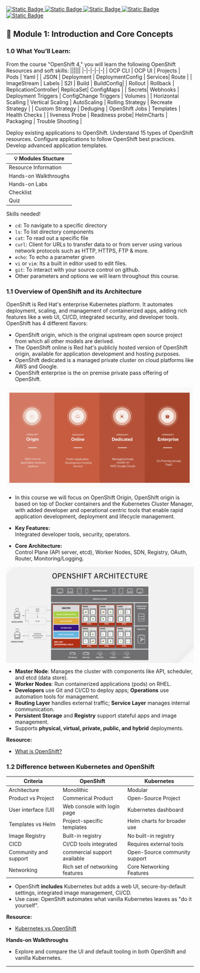 [![Static Badge](https://img.shields.io/badge/CheatSheet-purple?style=flat&logoSize=auto)
](https://github.com/ocp-workshop-wf/bootcamp/blob/main/CheatSheet.md)  [![Static Badge](https://img.shields.io/badge/OCP-CLI-red?style=flat&logoSize=auto)
](https://github.com/ocp-workshop-wf/bootcamp/blob/main/ocpcli-cheatsheet.md)   [![Static Badge](https://img.shields.io/badge/Labs-maroon?style=flat&logoSize=auto)
](https://github.com/ocp-workshop-wf/bootcamp/tree/main/labs-repo)  [![Static Badge](https://img.shields.io/badge/RedHat-OpenShift-maroon?style=flat&logo=Redhat&logoSize=auto)
](https://docs.redhat.com/en/documentation/openshift_container_platform/4.19)   [![Static Badge](https://img.shields.io/badge/Kubernetes-black?style=flat&logo=Kubernetes&logoSize=auto)
](https://kubernetes.io/docs/home/)
## 🔹 Module 1: Introduction and Core Concepts 

### 1.0 What You’ll Learn:
From the course  "OpenShift 4," you will learn the following OpenShift Resources and soft skills:
||||||
|-|-|-|-|-| 
| OCP CLI | OCP UI | Projects | Pods | Yaml | 
| JSON | Deployment | DeploymentConfig | Services| Route |
| ImageStream | Labels | S2I | Build | BuildConfig| 
| Rollout | Rollback | ReplicationController| ReplicaSet| ConfigMaps |
| Secrets| Webhooks | Deployment Triggers | ConfigChange Triggers | Volumes | 
| Horizontal Scalling | Vertical Scaling | AutoScaling | Rolling Strategy | Recreate Strategy | 
| Custom Strategy | Deduging | OpenShift Jobs | Templates | Health Checks |
| liveness Probe | Readiness probe| HelmCharts | Packaging | Trouble Shooting |

Deploy existing applications to OpenShift.
Understand 15 types of OpenShift resources.
Configure applications to follow OpenShift best practices.
Develop advanced application templates.

|💡 Modules Stucture  | 
| -------- |
| Resource Information  | 
| Hands-on Walkthroughs |
| Hands-on Labs    | 
| Checklist |
| Quiz |

Skills needed!
- `cd`: To navigate to a specific directory
- `ls`: To list directory components
- `cat`: To read out a specific file
- `curl`: Client for URLs to transfer data to or from server using various network protocols such as HTTP, HTTPS, FTP & more.
- `echo`: To echo a parameter given
- `vi` or `vim`: Its a built in editor used to edit files.
- `git`: To interact with your source control on github.
- Other parameters and options we will learn throughout this course. 


### 1.1 Overview of OpenShift and its Architecture

OpenShift is Red Hat's enterprise Kubernetes platform. It automates deployment, scaling, and management of containerized apps, adding rich features like a web UI, CI/CD, integrated security, and developer tools. OpenShift has 4 different flavors: 
- OpenShift origin, which is the original upstream open source project from which all other models are derived. 
- The OpenShift online is Red hat's publicly hosted version of OpenShift origin, available for application development and hosting purposes. 
- OpenShift dedicated is a managed private cluster on cloud platforms like AWS and Google. 
- OpenShift enterprise is the on premise private pass offering of OpenShift.

<p align="center">
<img src="/images/openshift-flavors.png" alt="OpenShift Training" style="width:500px; align="center"/>
</p>

- In this course we will focus on OpenShift Origin, OpenShift origin is based on top of Docker containers and the Kubernetes Cluster Manager, with added developer and operational centric tools that enable rapid application development, deployment and lifecycle management.

- **Key Features:**  
  Integrated developer tools, security, operators.
- **Core Architecture:**  
  Control Plane (API server, etcd), Worker Nodes, SDN, Registry, OAuth, Router, Monitoring/Logging.

<p align="center">
<img src="/images/ocp-arch.png" alt="OpenShift Training"; align="center"/>
</p>

* **Master Node**: Manages the cluster with components like API, scheduler, and etcd (data store).
* **Worker Nodes**: Run containerized applications (pods) on RHEL.
* **Developers** use Git and CI/CD to deploy apps; **Operations** use automation tools for management.
* **Routing Layer** handles external traffic; **Service Layer** manages internal communication.
* **Persistent Storage** and **Registry** support stateful apps and image management.
* Supports **physical, virtual, private, public, and hybrid** deployments.



**Resource:**  
- [What is OpenShift?](https://youtu.be/KTN_QBuDplo)


### 1.2 Difference between Kubernetes and OpenShift

| Criteria | OpenShift | Kubernetes| 
| -------- | --------- | --------- | 
| Architecture | Monolithic | Modular|
| Product vs Project | Commerical Product | Open-Source Project |
| User interface (UI) | Web console with login page | Kubernetes dashboard | 
| Templates vs Helm | Project-specific templates | Helm charts for broader use | 
| Image Registry | Built-in registry | No built-in registry | 
| CICD | CI/CD tools integrated | Requires external tools | 
| Community and support | commercial support available | Open-Source community support|
| Networking | Rich set of networking features | Core Networking Features| 

- OpenShift **includes** Kubernetes but adds a web UI, secure-by-default settings, integrated image management, CI/CD.
- Use case: OpenShift automates what vanilla Kubernetes leaves as "do it yourself".

**Resource:**  
- [Kubernetes vs OpenShift](https://www.theknowledgeacademy.com/blog/openshift-vs-kubernetes/)

**Hands-on Walkthroughs**  
- Explore and compare the UI and default tooling in both OpenShift and vanilla Kubernetes.

---